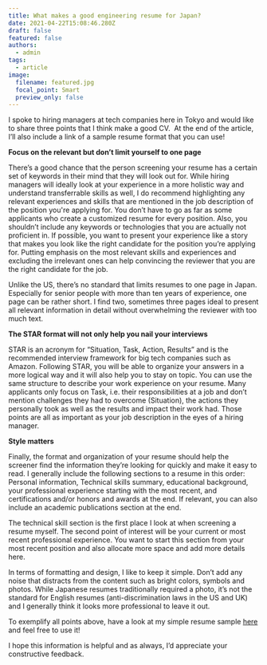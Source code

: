 ```yaml
---
title: What makes a good engineering resume for Japan?
date: 2021-04-22T15:08:46.280Z
draft: false
featured: false
authors:
  - admin
tags:
  - article
image:
  filename: featured.jpg
  focal_point: Smart
  preview_only: false
---
```

I spoke to hiring managers at tech companies here in Tokyo and would like to share three points that I think make a good CV.  At the end of the article, I’ll also include a link of a sample resume format that you can use!

**Focus on the relevant but don’t limit yourself to one page**

There’s a good chance that the person screening your resume has a certain set of keywords in their mind that they will look out for. While hiring managers will ideally look at your experience in a more holistic way and understand transferrable skills as well, I do recommend highlighting any relevant experiences and skills that are mentioned in the job description of the position you're applying for. You don’t have to go as far as some applicants who create a customized resume for every position. Also, you shouldn’t include any keywords or technologies that you are actually not proficient in. If possible, you want to present your experience like a story that makes you look like the right candidate for the position you’re applying for. Putting emphasis on the most relevant skills and experiences and excluding the irrelevant ones can help convincing the reviewer that you are the right candidate for the job.  

Unlike the US, there’s no standard that limits resumes to one page in Japan. Especially for senior people with more than ten years of experience, one page can be rather short. I find two, sometimes three pages ideal to present all relevant information in detail without overwhelming the reviewer with too much text.

**The STAR format will not only help you nail your interviews**

STAR is an acronym for “Situation, Task, Action, Results” and is the recommended interview framework for big tech companies such as Amazon. Following STAR, you will be able to organize your answers in a more logical way and it will also help you to stay on topic. You can use the same structure to describe your work experience on your resume. Many applicants only focus on Task, i.e. their responsibilities at a job and don’t mention challenges they had to overcome (Situation), the actions they personally took as well as the results and impact their work had. Those points are all as important as your job description in the eyes of a hiring manager.

**Style matters**

Finally, the format and organization of your resume should help the screener find the information they’re looking for quickly and make it easy to read. I generally include the following sections to a resume in this order: Personal information, Technical skills summary, educational background, your professional experience starting with the most recent, and certifications and/or honors and awards at the end. If relevant, you can also include an academic publications section at the end.

The technical skill section is the first place I look at when screening a resume myself. The second point of interest will be your current or most recent professional experience. You want to start this section from your most recent position and also allocate more space and add more details here.

In terms of formatting and design, I like to keep it simple. Don’t add any noise that distracts from the content such as bright colors, symbols and photos. While Japanese resumes traditionally required a photo, it’s not the standard for English resumes (anti-discrimination laws in the US and UK) and I generally think it looks more professional to leave it out.

To exemplify all points above, have a look at my simple resume sample [here](https://drive.google.com/file/d/1MydeLpyIij84htj4zyTQKOElRKYdllOW/view?usp=sharing) and feel free to use it!

I hope this information is helpful and as always, I’d appreciate your constructive feedback.

<!--EndFragment-->